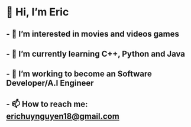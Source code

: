 # 👋 Hi, I’m Eric
## - 👀 I’m interested in movies and videos games
## - 🌱 I’m currently learning C++, Python and Java
## - 💞️ I’m working to become an Software Developer/A.I Engineer
## - 📫 How to reach me: erichuynguyen18@gmail.com

<!---
ehnguyen18/ehnguyen18 is a ✨ special ✨ repository because its `README.md` (this file) appears on your GitHub profile.
You can click the Preview link to take a look at your changes.
--->
